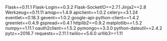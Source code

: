 Flask==0.11.1
Flask-Login==0.3.2
Flask-SocketIO==2.7.1
Jinja2==2.8
Werkzeug==0.11.11
amqp==1.4.9
apiclient==1.0.2
celery==3.1.24
eventlet==0.18.3
gevent==1.0.2
google-api-python-client==1.4.2
greenlet==0.4.9
gspread==0.4.1
httplib2==0.9.2
matplotlib==1.5.2
numpy==1.11.1
oauth2client==1.5.2
pymongo==3.3.0
python-dateutil==2.4.2
pytz==2016.7
requests==2.11.1
twilio==5.6.0
urllib3==1.11
